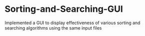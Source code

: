 # Sorting-and-Searching-GUI
Implemented a GUI to display effectiveness of various sorting and searching algorithms using the same input files
